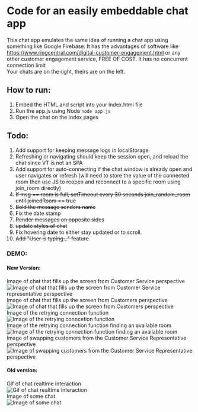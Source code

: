 # Code for an easily embeddable chat app

This chat app emulates the same idea of running a chat app using something like Google Firebase.
It has the advantages of software like https://www.ringcentral.com/digital-customer-engagement.html or any other customer engagement service, FREE OF COST. It has no concurrent connection limit  
Your chats are on the right, theirs are on the left. 

## How to run:
1) Embed the HTML and script into your index.html file
2) Run the app.js using Node `node app.js`
3) Open the chat on the Index pages

## Todo: 
1) Add support for keeping message logs in localStorage
2) Refreshing or navigating should keep the session open, and reload the chat since VT is not an SPA
3) Add support for auto-connecting if the chat window is already open and user navigates or refresh (will need to store the value of the connected room then use JS to reopen and reconnect to a specific room using join_room directly)
4) ~~If msg == room is full, setTimeout every 30 seconds join_random_room until joinedRoom == true~~
5) ~~Bold the message senders name~~
6) Fix the date stamp
7) ~~Render messages on opposite sides~~
8) ~~update styles of chat~~
9) Fix hovering date to either stay updated or to scroll.
10) ~~Add "User is typing..." feature~~


### DEMO:

#### New Version: 
Image of chat that fills up the screen from Customer Service perspective<br>
![Image of chat that fills up the screen from Customer Service representative perspective](https://i.gyazo.com/8513f7e373bb7df90140efa13d575aa9.png)<br>
Image of chat that fills up the screen from Customers perspective<br>
![Image of chat that fills up the screen from Customers perspective](https://i.gyazo.com/24b3ac4243cd2a804d4e3d5db0f32f13.png)<br>
Image of the retrying connection function<br>
![Image of the retrying conncetion function](https://i.gyazo.com/24246dac3706102403d7bf66e53d7b0e.png)<br>
Image of the retrying connection function finding an available room<br>
![Image of the retrying connection function finding an available room](https://i.gyazo.com/9147246a3aeba22cba63c0519b3a8fdc.png)<br>
Image of swapping customers from the Customer Service Representative perspective<br>
![Image of swapping customers from the Customer Service Representative perspective](https://i.gyazo.com/870049965e7c6f70847a5ae6f2a89d5d.png)<br>

#### Old version: 
Gif of chat realtime interaction<br>
![Gif of chat realtime interaction](https://i.gyazo.com/cab0906fcdbf7d2d4daa754ee150c7a9.gif)<br>
Image of some chat<br>
![Image of some chat](https://i.gyazo.com/6e2e7525f7bb36e05fb7468fdf45ca3c.png)<br>
